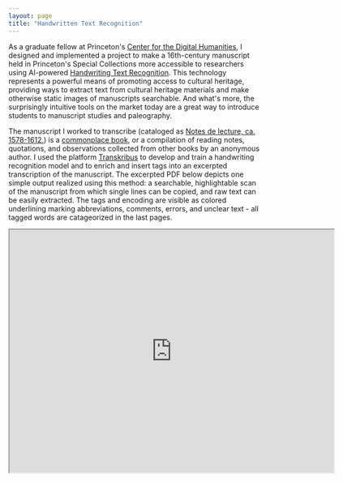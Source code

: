 ```yaml
---
layout: page
title: "Handwritten Text Recognition" 
---
```


As a graduate fellow at Princeton's [Center for the Digital Humanities](https://cdh.princeton.edu/), I designed and implemented a project to make a 16th-century manuscript held in Princeton's Special Collections more accessible to researchers using AI-powered [Handwriting Text Recognition](https://en.wikipedia.org/wiki/Handwriting_recognition). This technology represents a powerful means of promoting access to cultural heritage, providing ways to extract text from cultural heritage materials and make otherwise static images of manuscripts searchable. And what's more, the surprisingly intuitive tools on the market today are a great way to introduce students to manuscript studies and paleography. 

The manuscript I worked to transcribe (cataloged as [Notes de lecture, ca. 1578-1612.](https://catalog.princeton.edu/catalog/9960613933506421)) is a [commonplace book](https://en.wikipedia.org/wiki/Commonplace_book), or a compilation of reading notes, quotations, and observations collected from other books by an anonymous author. I used the platform [Transkribus](https://readcoop.eu/transkribus/) to develop and train a handwriting recognition model and to enrich and insert tags into an excerpted transcription of the manuscript. The excerpted PDF below depicts one simple output realized using this method: a searchable, highlightable scan of the manuscript from which single lines can be copied, and raw text can be easily extracted. The tags and encoding are visible as colored underlining marking abbreviations, comments, errors, and unclear text - all tagged words are catageorized in the last pages. 

<iframe src="https://drive.google.com/file/d/1SQkvbfOu2ys4i31y9GBykTMWZb1DXyiJ/preview" width="640" height="480" allow="autoplay"></iframe>
